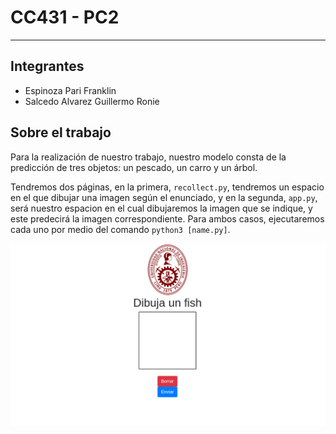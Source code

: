 # CC431 - PC2
---

## Integrantes
- Espinoza Pari Franklin
- Salcedo Alvarez Guillermo Ronie

## Sobre el trabajo
Para la realización de nuestro trabajo, nuestro modelo consta de la predicción de tres objetos: un pescado, un carro y un árbol.

Tendremos dos páginas, en la primera, `recollect.py`, tendremos un espacio en el que dibujar una imagen según el enunciado, y en la segunda, `app.py`, será nuestro espacion en el cual dibujaremos la imagen que se indique, y este predecirá la imagen correspondiente. Para ambos casos, ejecutaremos cada uno por medio del comando `python3 [name.py]`.

![alt text](img/image.png)
